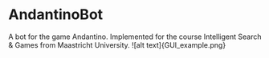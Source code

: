 # AndantinoBot
A bot for the game Andantino. Implemented for the course Intelligent Search &amp; Games from Maastricht University.
![alt text]{GUI_example.png}